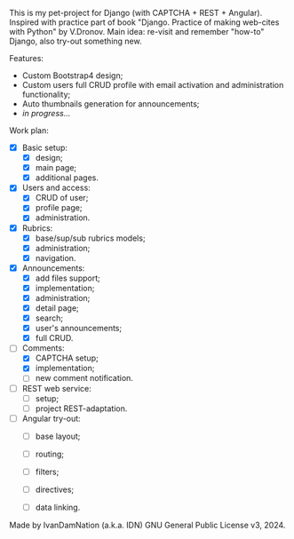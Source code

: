 This is my pet-project for Django (with CAPTCHA + REST + Angular). Inspired with practice part of book "Django. Practice of making web-cites with Python" by V.Dronov. Main idea: re-visit and remember "how-to" Django, also try-out something new.

Features:
- Custom Bootstrap4 design;
- Custom users full CRUD profile with email activation and administration functionality;
- Auto thumbnails generation for announcements;
- *in progress...*

Work plan:
- [x] Basic setup:
	- [x] design;
	- [x] main page; 
	- [x] additional pages.
- [x] Users and access:
	- [x] CRUD of user; 
	- [x] profile page;
	- [x] administration.
- [x] Rubrics:
	- [x] base/sup/sub rubrics models;
	- [x] administration; 
	- [x] navigation.
- [x] Announcements: 
	- [x] add files support;
	- [x] implementation;
	- [x] administration;
	- [x] detail page;
	- [x] search;
	- [x] user's announcements;
	- [x] full CRUD.
- [ ] Comments:
	- [x] CAPTCHA setup;
	- [x] implementation;
	- [ ] new comment notification.
- [ ] REST web service: 
	- [ ] setup;
	- [ ] project REST-adaptation.
- [ ] Angular try-out: 
	- [ ] base layout;
	- [ ] routing;
	- [ ] filters;
	- [ ] directives;
	- [ ] data linking.
	

Made by IvanDamNation (a.k.a. IDN) GNU General Public License v3, 2024.